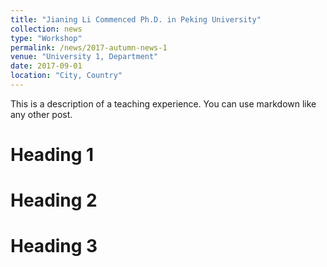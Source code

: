 ```yaml
---
title: "Jianing Li Commenced Ph.D. in Peking University"
collection: news
type: "Workshop"
permalink: /news/2017-autumn-news-1
venue: "University 1, Department"
date: 2017-09-01
location: "City, Country"
---
```


This is a description of a teaching experience. You can use markdown like any other post.

Heading 1
======

Heading 2
======

Heading 3
======
